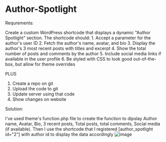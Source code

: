 # Author-Spotlight

Requrements:

Create a custom WordPress shortcode that displays a dynamic "Author Spotlight" section. The shortcode should:
1.⁠ ⁠Accept a parameter for the author's user ID
2.⁠ ⁠⁠Fetch the author's name, avatar, and bio
3.⁠ ⁠⁠Display the author's 3 most recent posts with titles and excerpt
4.⁠ ⁠⁠Show the total number of posts and comments by the author
5.⁠ ⁠⁠Include social media links if available in the user profile
6.⁠ ⁠⁠Be styled with CSS to look good out-of-the-box, but allow for theme overrides

PLUS
1. Create a repo on git 
2. Upload the code to git 
3. Update server using that code 
4. Show changes on website

Solution:

I've used theme's function.php file to create the function to dipslay Author name, Avatar, Bio, 3 recent posts, Total posts, total comments, Social media (if available).
Then I use the shortcode that I registered [author_spotlight id="2"] with author id to display the data accordingly
![image](https://github.com/user-attachments/assets/c10b4caa-d92e-4a67-8c2e-2c6f794ecc61)
